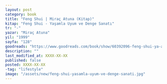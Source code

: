 ```yaml
---
layout: post
category: book
title: "Feng Shui | Miraç Atuna (Kitap)"
kitap: "Feng Shui - Yaşamla Uyum ve Denge Sanatı"
tr: "-"
yazar: "Miraç Atuna"
yil: "1999"
sayfa: "128"
goodreads: "https://www.goodreads.com/book/show/60392096-feng-shui-ya-amla-uyum-ve-denge-sanat"
description: ""
last_modified_at: XXXX-XX-XX
published: false
posted: XXXX-XX-XX
-tag: "lifestyle"
image: "/assets/new/feng-shui-yasamla-uyum-ve-denge-sanati.jpg"
---
```


